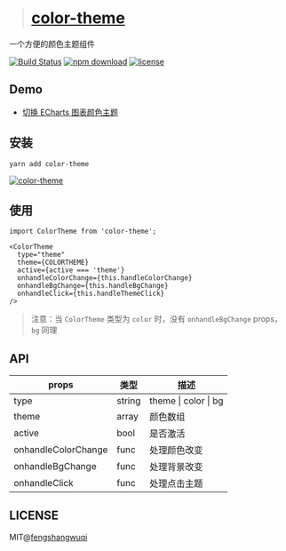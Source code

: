 
> # [color-theme](https://www.npmjs.com/package/color-theme)

一个方便的颜色主题组件

[![Build Status][travis-svg]][travis-url]
[![npm download][download-img]][download-url]
[![license][license-img]][license-url]

[travis-svg]: https://travis-ci.org/FengShangWuQi/color-theme.svg
[travis-url]: https://travis-ci.org/FengShangWuQi/color-theme
[download-img]: https://img.shields.io/npm/dt/color-theme.svg
[download-url]: https://www.npmjs.com/package/color-theme
[license-img]: https://img.shields.io/npm/l/color-theme.svg
[license-url]: https://github.com/FengShangWuQi/color-theme/blob/master/LICENSE

## Demo
- [切换 ECharts 图表颜色主题](https://fengshangwuqi.github.io/color-theme-demo/)

## 安装
```
yarn add color-theme
```
[![color-theme](https://nodei.co/npm/color-theme.png)](https://npmjs.org/package/color-theme)

## 使用
```javaScipt
import ColorTheme from 'color-theme';

<ColorTheme
  type="theme"
  theme={COLORTHEME}
  active={active === 'theme'}
  onhandleColorChange={this.handleColorChange}
  onhandleBgChange={this.handleBgChange}
  onhandleClick={this.handleThemeClick}
/>
```

> 注意：当 `ColorTheme` 类型为 `color` 时，没有 `onhandleBgChange` props，`bg` 同理

## API
<table>
  <thead>
    <tr>
      <th>props</th>
      <th>类型</th>
      <th>描述</th>
    </tr>
  </thead>
  <tbody>
    <tr>
      <td>type</td>
      <td>string</td>
      <td>theme | color | bg</td>
    <tr>
    <tr>
      <td>theme</td>
      <td>array</td>
      <td>颜色数组</td>
    <tr>
    <tr>
      <td>active</td>
      <td>bool</td>
      <td>是否激活</td>
    <tr>
    <tr>
      <td>onhandleColorChange</td>
      <td>func</td>
      <td>处理颜色改变</td>
    <tr>
    <tr>
      <td>onhandleBgChange</td>
      <td>func</td>
      <td>处理背景改变</td>
    <tr>
    <tr>
      <td>onhandleClick</td>
      <td>func</td>
      <td>处理点击主题</td>
    <tr>
  </tbody>
</table>

## LICENSE
MIT@[fengshangwuqi](https://github.com/FengShangWuQi)
